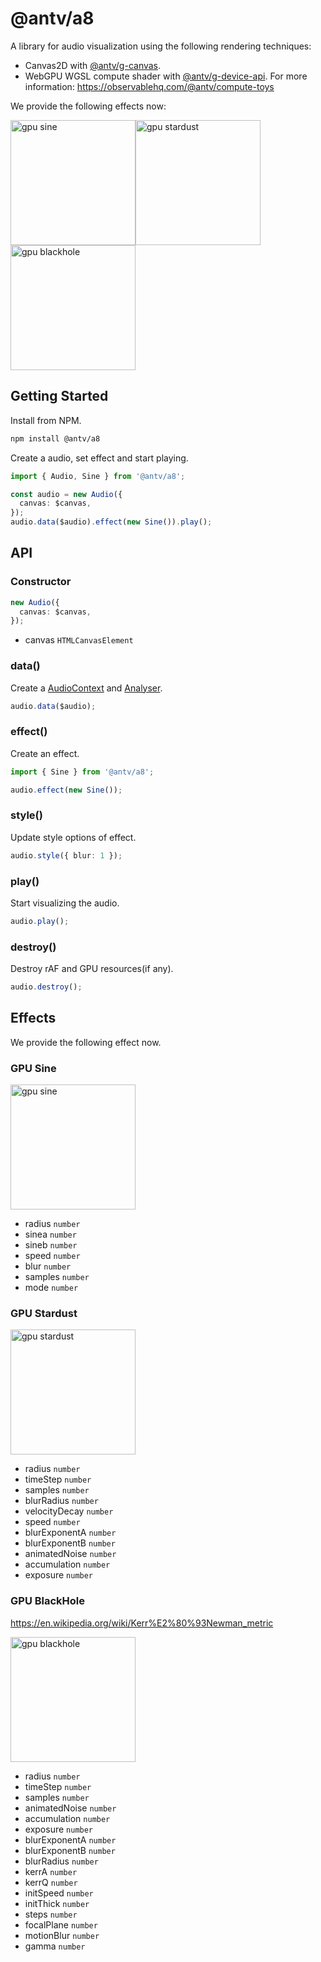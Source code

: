 # @antv/a8

A library for audio visualization using the following rendering techniques:

- Canvas2D with [@antv/g-canvas](https://g.antv.antgroup.com/api/renderer/canvas).
- WebGPU WGSL compute shader with [@antv/g-device-api](https://github.com/antvis/g-device-api). For more information: https://observablehq.com/@antv/compute-toys

We provide the following effects now:

<img src="https://mdn.alipayobjects.com/huamei_vbm5bl/afts/img/A*ZSEdS7qJSagAAAAAAAAAAAAADvR5AQ/original" alt="gpu sine" height="200" /><img src="https://mdn.alipayobjects.com/huamei_vbm5bl/afts/img/A*PcO9Qq58pQYAAAAAAAAAAAAADvR5AQ/original" alt="gpu stardust" height="200" />
<img src="https://mdn.alipayobjects.com/huamei_vbm5bl/afts/img/A*HIFQTan8bFsAAAAAAAAAAAAADvR5AQ/original" alt="gpu blackhole" height="200" />

## Getting Started

Install from NPM.

```bash
npm install @antv/a8
```

Create a audio, set effect and start playing.

```ts
import { Audio, Sine } from '@antv/a8';

const audio = new Audio({
  canvas: $canvas,
});
audio.data($audio).effect(new Sine()).play();
```

## API

### Constructor

```ts
new Audio({
  canvas: $canvas,
});
```

- canvas `HTMLCanvasElement`

### data()

Create a [AudioContext]() and [Analyser]().

```ts
audio.data($audio);
```

### effect()

Create an effect.

```ts
import { Sine } from '@antv/a8';

audio.effect(new Sine());
```

### style()

Update style options of effect.

```ts
audio.style({ blur: 1 });
```

### play()

Start visualizing the audio.

```ts
audio.play();
```

### destroy()

Destroy rAF and GPU resources(if any).

```ts
audio.destroy();
```

## Effects

We provide the following effect now.

### GPU Sine

<img src="https://mdn.alipayobjects.com/huamei_vbm5bl/afts/img/A*ZSEdS7qJSagAAAAAAAAAAAAADvR5AQ/original" alt="gpu sine" height="200" />

- radius `number`
- sinea `number`
- sineb `number`
- speed `number`
- blur `number`
- samples `number`
- mode `number`

### GPU Stardust

<img src="https://mdn.alipayobjects.com/huamei_vbm5bl/afts/img/A*PcO9Qq58pQYAAAAAAAAAAAAADvR5AQ/original" alt="gpu stardust" height="200" />

- radius `number`
- timeStep `number`
- samples `number`
- blurRadius `number`
- velocityDecay `number`
- speed `number`
- blurExponentA `number`
- blurExponentB `number`
- animatedNoise `number`
- accumulation `number`
- exposure `number`

### GPU BlackHole

https://en.wikipedia.org/wiki/Kerr%E2%80%93Newman_metric

<img src="https://mdn.alipayobjects.com/huamei_vbm5bl/afts/img/A*HIFQTan8bFsAAAAAAAAAAAAADvR5AQ/original" alt="gpu blackhole" height="200" />

- radius `number`
- timeStep `number`
- samples `number`
- animatedNoise `number`
- accumulation `number`
- exposure `number`
- blurExponentA `number`
- blurExponentB `number`
- blurRadius `number`
- kerrA `number`
- kerrQ `number`
- initSpeed `number`
- initThick `number`
- steps `number`
- focalPlane `number`
- motionBlur `number`
- gamma `number`
